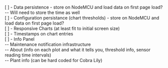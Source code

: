 [ ] - Data persistence - store on NodeMCU and load data on first page load?  
    -- Will need to store the time as well  
[ ] - Configuration persistance (chart thresholds) - store on NodeMCU and load data on first page load?  
[ ] - Responsive Charts (at least fit to initial screen size)  
[ ] - Timestamps on chart entries  
[ ] - Info Panel  
    -- Maintenance notification infrastructure  
    -- About (info on each plot and what it tells you, threshold   info, sensor reading time intervals)  
    -- Plant info (can be hard coded for Cobra Lily)